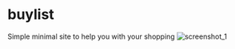 # buylist
Simple minimal site to help you with your shopping
![screenshot_1](https://thumb.ibb.co/kVsJnH/Deepin_Screenshot_20180408141252.png)
